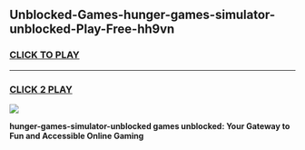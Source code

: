 
## Unblocked-Games-hunger-games-simulator-unblocked-Play-Free-hh9vn
<h3>
<a href="https://premium76.site?title=hunger-games-simulator-unblocked&ref=23A">CLICK TO PLAY</a></h3>
<hr>

<h3>
<a href="https://premium76.site?title=hunger-games-simulator-unblocked&ref=23A">CLICK 2 PLAY</a>
  
</h3>

<a href="https://premium76.site?title=hunger-games-simulator-unblocked&ref=23A"><img src="https://clearcache.store/games.png"></a>


**hunger-games-simulator-unblocked games unblocked: Your Gateway to Fun and Accessible Online Gaming**
